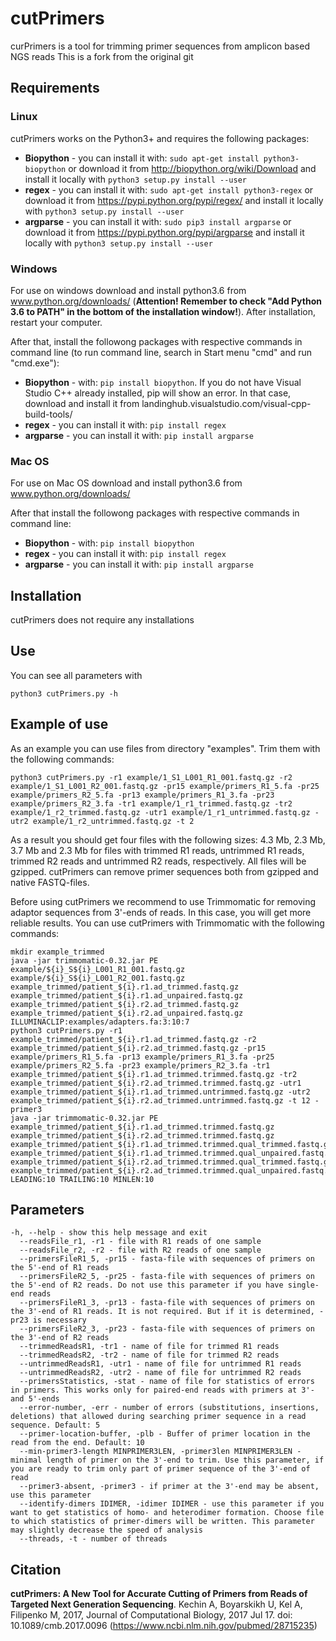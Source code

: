 # cutPrimers
curPrimers is a tool for trimming primer sequences from amplicon based NGS reads
This is a fork from the original git

## Requirements
### Linux
cutPrimers works on the Python3+ and requires the following packages:
* **Biopython** - you can install it with: `sudo apt-get install python3-biopython` or download it from http://biopython.org/wiki/Download and install it locally with `python3 setup.py install --user`
* **regex** - you can install it with: `sudo apt-get install python3-regex`  or download it from https://pypi.python.org/pypi/regex/ and install it locally with `python3 setup.py install --user`
* **argparse** - you can install it with: `sudo pip3 install argparse` or download it from https://pypi.python.org/pypi/argparse and install it locally with `python3 setup.py install --user`

### Windows
For use on windows download and install python3.6 from www.python.org/downloads/ (**Attention! Remember to check "Add Python 3.6 to PATH" in the bottom of the installation window!**). After installation, restart your computer.

After that, install the followong packages with respective commands in command line (to run command line, search in Start menu "cmd" and run "cmd.exe"):
* **Biopython** - with: `pip install biopython`. If you do not have Visual Studio C++ already installed, pip will show an error. In that case, download and install it from landinghub.visualstudio.com/visual-cpp-build-tools/
* **regex** - you can install it with: `pip install regex`
* **argparse** - you can install it with: `pip install argparse`

### Mac OS
For use on Mac OS download and install python3.6 from www.python.org/downloads/

After that install the followong packages with respective commands in command line:
* **Biopython** - with: `pip install biopython`
* **regex** - you can install it with: `pip install regex`
* **argparse** - you can install it with: `pip install argparse`

## Installation
cutPrimers does not require any installations

## Use
You can see all parameters with 
```
python3 cutPrimers.py -h
```

## Example of use
As an example you can use files from directory "examples". Trim them with the following commands:
```
python3 cutPrimers.py -r1 example/1_S1_L001_R1_001.fastq.gz -r2 example/1_S1_L001_R2_001.fastq.gz -pr15 example/primers_R1_5.fa -pr25 example/primers_R2_5.fa -pr13 example/primers_R1_3.fa -pr23 example/primers_R2_3.fa -tr1 example/1_r1_trimmed.fastq.gz -tr2 example/1_r2_trimmed.fastq.gz -utr1 example/1_r1_untrimmed.fastq.gz -utr2 example/1_r2_untrimmed.fastq.gz -t 2
```
As a result you should get four files with the following sizes: 4.3 Mb, 2.3 Mb, 3.7 Mb and 2.3 Mb for files with trimmed R1 reads, untrimmed R1 reads, trimmed R2 reads and untrimmed R2 reads, respectively. All files will be gzipped. cutPrimers can remove primer sequences both from gzipped and native FASTQ-files.

Before using cutPrimers we recommend to use Trimmomatic for removing adaptor sequences from 3'-ends of reads. In this case, you will get more reliable results. You can use cutPrimers with Trimmomatic with the following commands:
```
mkdir example_trimmed
java -jar trimmomatic-0.32.jar PE example/${i}_S${i}_L001_R1_001.fastq.gz example/${i}_S${i}_L001_R2_001.fastq.gz example_trimmed/patient_${i}.r1.ad_trimmed.fastq.gz example_trimmed/patient_${i}.r1.ad_unpaired.fastq.gz example_trimmed/patient_${i}.r2.ad_trimmed.fastq.gz example_trimmed/patient_${i}.r2.ad_unpaired.fastq.gz ILLUMINACLIP:examples/adapters.fa:3:10:7
python3 cutPrimers.py -r1 example_trimmed/patient_${i}.r1.ad_trimmed.fastq.gz -r2 example_trimmed/patient_${i}.r2.ad_trimmed.fastq.gz -pr15 example/primers_R1_5.fa -pr13 example/primers_R1_3.fa -pr25 example/primers_R2_5.fa -pr23 example/primers_R2_3.fa -tr1 example_trimmed/patient_${i}.r1.ad_trimmed.trimmed.fastq.gz -tr2 example_trimmed/patient_${i}.r2.ad_trimmed.trimmed.fastq.gz -utr1 example_trimmed/patient_${i}.r1.ad_trimmed.untrimmed.fastq.gz -utr2 example_trimmed/patient_${i}.r2.ad_trimmed.untrimmed.fastq.gz -t 12 -primer3
java -jar trimmomatic-0.32.jar PE example_trimmed/patient_${i}.r1.ad_trimmed.trimmed.fastq.gz example_trimmed/patient_${i}.r2.ad_trimmed.trimmed.fastq.gz example_trimmed/patient_${i}.r1.ad_trimmed.trimmed.qual_trimmed.fastq.gz example_trimmed/patient_${i}.r1.ad_trimmed.trimmed.qual_unpaired.fastq.gz example_trimmed/patient_${i}.r2.ad_trimmed.trimmed.qual_trimmed.fastq.gz example_trimmed/patient_${i}.r2.ad_trimmed.trimmed.qual_unpaired.fastq.gz LEADING:10 TRAILING:10 MINLEN:10
```

## Parameters
```
-h, --help - show this help message and exit
  --readsFile_r1, -r1 - file with R1 reads of one sample
  --readsFile_r2, -r2 - file with R2 reads of one sample
  --primersFileR1_5, -pr15 - fasta-file with sequences of primers on the 5'-end of R1 reads
  --primersFileR2_5, -pr25 - fasta-file with sequences of primers on the 5'-end of R2 reads. Do not use this parameter if you have single-end reads
  --primersFileR1_3, -pr13 - fasta-file with sequences of primers on the 3'-end of R1 reads. It is not required. But if it is determined, -pr23 is necessary
  --primersFileR2_3, -pr23 - fasta-file with sequences of primers on the 3'-end of R2 reads
  --trimmedReadsR1, -tr1 - name of file for trimmed R1 reads
  --trimmedReadsR2, -tr2 - name of file for trimmed R2 reads
  --untrimmedReadsR1, -utr1 - name of file for untrimmed R1 reads
  --untrimmedReadsR2, -utr2 - name of file for untrimmed R2 reads
  --primersStatistics, -stat - name of file for statistics of errors in primers. This works only for paired-end reads with primers at 3'- and 5'-ends
  --error-number, -err - number of errors (substitutions, insertions, deletions) that allowed during searching primer sequence in a read sequence. Default: 5
  --primer-location-buffer, -plb - Buffer of primer location in the read from the end. Default: 10
  --min-primer3-length MINPRIMER3LEN, -primer3len MINPRIMER3LEN - minimal length of primer on the 3'-end to trim. Use this parameter, if you are ready to trim only part of primer sequence of the 3'-end of read
  --primer3-absent, -primer3 - if primer at the 3'-end may be absent, use this parameter
  --identify-dimers IDIMER, -idimer IDIMER - use this parameter if you want to get statistics of homo- and heterodimer formation. Choose file to which statistics of primer-dimers will be written. This parameter may slightly decrease the speed of analysis
  --threads, -t - number of threads
```
## Citation
**cutPrimers: A New Tool for Accurate Cutting of Primers from Reads of Targeted Next Generation Sequencing**. Kechin A, Boyarskikh U, Kel A, Filipenko M, 2017, Journal of Computational Biology, 2017 Jul 17. doi: 10.1089/cmb.2017.0096 (https://www.ncbi.nlm.nih.gov/pubmed/28715235)
